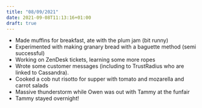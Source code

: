 ```yaml
---
title: "08/09/2021"
date: 2021-09-08T11:13:16+01:00
draft: true
---
```


* Made muffins for breakfast, ate with the plum jam (bit runny)
* Experimented with making granary bread with a baguette method (semi successful)
* Working on ZenDesk tickets, learning some more ropes
* Wrote some customer messages (including to TrustRadius who are linked to Cassandra).
* Cooked a cob nut risotto for supper with tomato and mozarella and carrot salads
* Massive thunderstorm while Owen was out with Tammy at the funfair
* Tammy stayed overnight!